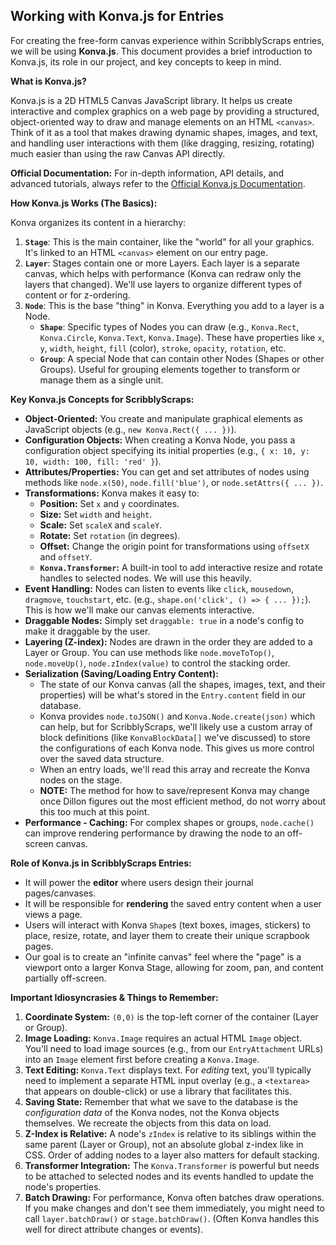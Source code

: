 ﻿## Working with Konva.js for Entries

For creating the free-form canvas experience within ScribblyScraps entries, we will be using **Konva.js**. This document provides a brief introduction to Konva.js, its role in our project, and key concepts to keep in mind.

**What is Konva.js?**

Konva.js is a 2D HTML5 Canvas JavaScript library. It helps us create interactive and complex graphics on a web page by providing a structured, object-oriented way to draw and manage elements on an HTML `<canvas>`. Think of it as a tool that makes drawing dynamic shapes, images, and text, and handling user interactions with them (like dragging, resizing, rotating) much easier than using the raw Canvas API directly.

**Official Documentation:** For in-depth information, API details, and advanced tutorials, always refer to the [Official Konva.js Documentation](https://konvajs.org/docs/index.html).

**How Konva.js Works (The Basics):**

Konva organizes its content in a hierarchy:

1.  **`Stage`**: This is the main container, like the "world" for all your graphics. It's linked to an HTML `<canvas>` element on our entry page.
2.  **`Layer`**: Stages contain one or more Layers. Each layer is a separate canvas, which helps with performance (Konva can redraw only the layers that changed). We'll use layers to organize different types of content or for z-ordering.
3.  **`Node`**: This is the base "thing" in Konva. Everything you add to a layer is a Node.
    - **`Shape`**: Specific types of Nodes you can draw (e.g., `Konva.Rect`, `Konva.Circle`, `Konva.Text`, `Konva.Image`). These have properties like `x`, `y`, `width`, `height`, `fill` (color), `stroke`, `opacity`, `rotation`, etc.
    - **`Group`**: A special Node that can contain other Nodes (Shapes or other Groups). Useful for grouping elements together to transform or manage them as a single unit.

**Key Konva.js Concepts for ScribblyScraps:**

- **Object-Oriented:** You create and manipulate graphical elements as JavaScript objects (e.g., `new Konva.Rect({ ... })`).
- **Configuration Objects:** When creating a Konva Node, you pass a configuration object specifying its initial properties (e.g., `{ x: 10, y: 10, width: 100, fill: 'red' }`).
- **Attributes/Properties:** You can get and set attributes of nodes using methods like `node.x(50)`, `node.fill('blue')`, or `node.setAttrs({ ... })`.
- **Transformations:** Konva makes it easy to:
    - **Position:** Set `x` and `y` coordinates.
    - **Size:** Set `width` and `height`.
    - **Scale:** Set `scaleX` and `scaleY`.
    - **Rotate:** Set `rotation` (in degrees).
    - **Offset:** Change the origin point for transformations using `offsetX` and `offsetY`.
    - **`Konva.Transformer`:** A built-in tool to add interactive resize and rotate handles to selected nodes. We will use this heavily.
- **Event Handling:** Nodes can listen to events like `click`, `mousedown`, `dragmove`, `touchstart`, etc. (e.g., `shape.on('click', () => { ... });`). This is how we'll make our canvas elements interactive.
- **Draggable Nodes:** Simply set `draggable: true` in a node's config to make it draggable by the user.
- **Layering (Z-index):** Nodes are drawn in the order they are added to a Layer or Group. You can use methods like `node.moveToTop()`, `node.moveUp()`, `node.zIndex(value)` to control the stacking order.
- **Serialization (Saving/Loading Entry Content):**
    - The state of our Konva canvas (all the shapes, images, text, and their properties) will be what's stored in the `Entry.content` field in our database.
    - Konva provides `node.toJSON()` and `Konva.Node.create(json)` which can help, but for ScribblyScraps, we'll likely use a custom array of block definitions (like `KonvaBlockData[]` we've discussed) to store the configurations of each Konva node. This gives us more control over the saved data structure.
    - When an entry loads, we'll read this array and recreate the Konva nodes on the stage.
    - **NOTE:** The method for how to save/represent Konva may change once Dillon figures out the most efficient method, do not worry about this too much at this point.
- **Performance - Caching:** For complex shapes or groups, `node.cache()` can improve rendering performance by drawing the node to an off-screen canvas.

**Role of Konva.js in ScribblyScraps Entries:**

- It will power the **editor** where users design their journal pages/canvases.
- It will be responsible for **rendering** the saved entry content when a user views a page.
- Users will interact with Konva `Shape`s (text boxes, images, stickers) to place, resize, rotate, and layer them to create their unique scrapbook pages.
- Our goal is to create an "infinite canvas" feel where the "page" is a viewport onto a larger Konva Stage, allowing for zoom, pan, and content partially off-screen.

**Important Idiosyncrasies & Things to Remember:**

1.  **Coordinate System:** `(0,0)` is the top-left corner of the container (Layer or Group).
2.  **Image Loading:** `Konva.Image` requires an actual HTML `Image` object. You'll need to load image sources (e.g., from our `EntryAttachment` URLs) into an `Image` element first before creating a `Konva.Image`.
3.  **Text Editing:** `Konva.Text` displays text. For _editing_ text, you'll typically need to implement a separate HTML input overlay (e.g., a `<textarea>` that appears on double-click) or use a library that facilitates this.
4.  **Saving State:** Remember that what we save to the database is the _configuration data_ of the Konva nodes, not the Konva objects themselves. We recreate the objects from this data on load.
5.  **Z-Index is Relative:** A node's `zIndex` is relative to its siblings within the same parent (Layer or Group), not an absolute global z-index like in CSS. Order of adding nodes to a layer also matters for default stacking.
6.  **Transformer Integration:** The `Konva.Transformer` is powerful but needs to be attached to selected nodes and its events handled to update the node's properties.
7.  **Batch Drawing:** For performance, Konva often batches draw operations. If you make changes and don't see them immediately, you might need to call `layer.batchDraw()` or `stage.batchDraw()`. (Often Konva handles this well for direct attribute changes or events).

